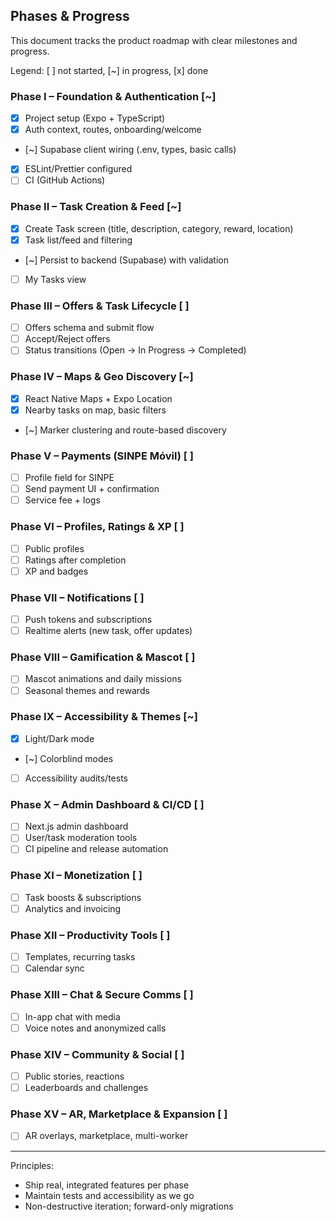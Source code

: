 ## Phases & Progress

This document tracks the product roadmap with clear milestones and progress.

Legend: [ ] not started, [~] in progress, [x] done

### Phase I – Foundation & Authentication [~]
- [x] Project setup (Expo + TypeScript)
- [x] Auth context, routes, onboarding/welcome
- [~] Supabase client wiring (.env, types, basic calls)
- [x] ESLint/Prettier configured
- [ ] CI (GitHub Actions)

### Phase II – Task Creation & Feed [~]
- [x] Create Task screen (title, description, category, reward, location)
- [x] Task list/feed and filtering
- [~] Persist to backend (Supabase) with validation
- [ ] My Tasks view

### Phase III – Offers & Task Lifecycle [ ]
- [ ] Offers schema and submit flow
- [ ] Accept/Reject offers
- [ ] Status transitions (Open → In Progress → Completed)

### Phase IV – Maps & Geo Discovery [~]
- [x] React Native Maps + Expo Location
- [x] Nearby tasks on map, basic filters
- [~] Marker clustering and route-based discovery

### Phase V – Payments (SINPE Móvil) [ ]
- [ ] Profile field for SINPE
- [ ] Send payment UI + confirmation
- [ ] Service fee + logs

### Phase VI – Profiles, Ratings & XP [ ]
- [ ] Public profiles
- [ ] Ratings after completion
- [ ] XP and badges

### Phase VII – Notifications [ ]
- [ ] Push tokens and subscriptions
- [ ] Realtime alerts (new task, offer updates)

### Phase VIII – Gamification & Mascot [ ]
- [ ] Mascot animations and daily missions
- [ ] Seasonal themes and rewards

### Phase IX – Accessibility & Themes [~]
- [x] Light/Dark mode
- [~] Colorblind modes
- [ ] Accessibility audits/tests

### Phase X – Admin Dashboard & CI/CD [ ]
- [ ] Next.js admin dashboard
- [ ] User/task moderation tools
- [ ] CI pipeline and release automation

### Phase XI – Monetization [ ]
- [ ] Task boosts & subscriptions
- [ ] Analytics and invoicing

### Phase XII – Productivity Tools [ ]
- [ ] Templates, recurring tasks
- [ ] Calendar sync

### Phase XIII – Chat & Secure Comms [ ]
- [ ] In-app chat with media
- [ ] Voice notes and anonymized calls

### Phase XIV – Community & Social [ ]
- [ ] Public stories, reactions
- [ ] Leaderboards and challenges

### Phase XV – AR, Marketplace & Expansion [ ]
- [ ] AR overlays, marketplace, multi-worker

---

Principles:
- Ship real, integrated features per phase
- Maintain tests and accessibility as we go
- Non-destructive iteration; forward-only migrations
